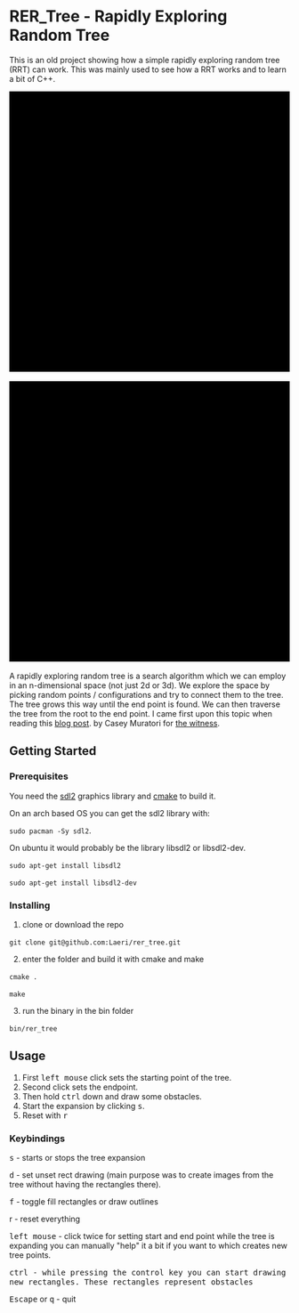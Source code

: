 # RER_Tree - Rapidly Exploring Random Tree
This is an old project showing how a simple rapidly exploring random tree (RRT)
can work. This was mainly used to see how a RRT works and to learn a bit of C++.


![Rapidly Exploring Random Tree Demo](examples/example_simple_rer_tree.gif)


![Rapidly Exploring Random Tree Large Demo](examples/example_rer_tree.gif)


A rapidly exploring random tree is a search algorithm which we can employ 
in an n-dimensional space (not just 2d or 3d). We explore the space by picking
random points / configurations and try to connect them to the tree. The tree grows
this way until the end point is found. We can then traverse the tree from the root to
the end point. I came first upon this topic when reading this 
[blog post](http://the-witness.net/news/2012/12/mapping-the-islands-walkable-surfaces/).
by Casey Muratori for [the witness](http://the-witness.net/).

## Getting Started

### Prerequisites
You need the [sdl2](https://www.libsdl.org/download-2.0.php) graphics library and 
[cmake](https://cmake.org/) to build it.

On an arch based OS you can get the sdl2 library with:

`sudo pacman -Sy sdl2`.

On ubuntu it would probably be the library libsdl2 or libsdl2-dev.

`sudo apt-get install libsdl2`

`sudo apt-get install libsdl2-dev`

### Installing

1. clone or download the repo

`git clone git@github.com:Laeri/rer_tree.git`

2. enter the folder and build it with cmake and make

`cmake .`

`make`

3. run the binary in the bin folder

`bin/rer_tree`

## Usage
1. First <kbd>left mouse</kbd> click sets the starting point of the tree.
2. Second click sets the endpoint.
3. Then hold <kbd>ctrl</kbd> down and draw some obstacles.
4. Start the expansion by clicking <kbd>s</kbd>.
5. Reset with <kbd>r</kbd>

### Keybindings
<kbd>s</kbd> - starts or stops the tree expansion

<kbd>d</kbd> - set unset rect drawing (main purpose was to create images from the tree
    without having the rectangles there).

<kbd>f</kbd> - toggle fill rectangles or draw outlines

<kdb>r</kbd> - reset everything

<kbd>left mouse</kbd> - click twice for setting start and end point
             while the tree is expanding you can manually "help" it a bit if you want to which creates new tree points.

<kbd>ctrl<kbd> - while pressing the control key you can start drawing
       new rectangles. These rectangles represent obstacles

<kbd>Escape</kbd> or <kbd>q</kbd> - quit

